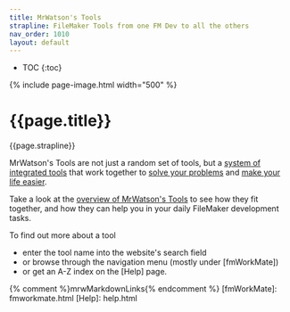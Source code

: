 ```yaml
---
title: MrWatson's Tools
strapline: FileMaker Tools from one FM Dev to all the others
nav_order: 1010
layout: default
---
```

- TOC
{:toc}

{% include page-image.html width="500" %}

# {{page.title}}

{{page.strapline}}

MrWatson's Tools are not just a random set of tools, but a [system of integrated tools](a-system-of-integrated-tools.html) that work together to [solve your problems](solutions-to-daily-problems.html) and [make your life easier](why-mrwatsons-tools.html#fun).

Take a look at the [overview of MrWatson's Tools](mrwatsons-tools-overview.html) to see how they fit together, and how they can help you in your daily FileMaker development tasks.

To find out more about a tool

- enter the tool name into the website's search field
- or browse through the navigation menu (mostly under [fmWorkMate])
- or get an A-Z index on the [Help] page.

{% comment %}mrwMarkdownLinks{% endcomment %}
[fmWorkMate]: fmworkmate.html
[Help]: help.html

